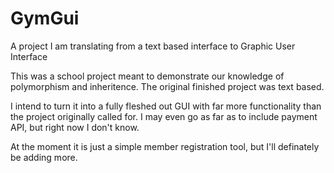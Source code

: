 # GymGui
A project I am translating from a text based interface to Graphic User Interface

This was a school project meant to demonstrate our knowledge of polymorphism and inheritence.
The original finished project was text based.

I intend to turn it into a fully fleshed out GUI with far more functionality than the project originally called for.
I may even go as far as to include payment API, but right now I don't know.

At the moment it is just a simple member registration tool, but I'll definately be adding more.
